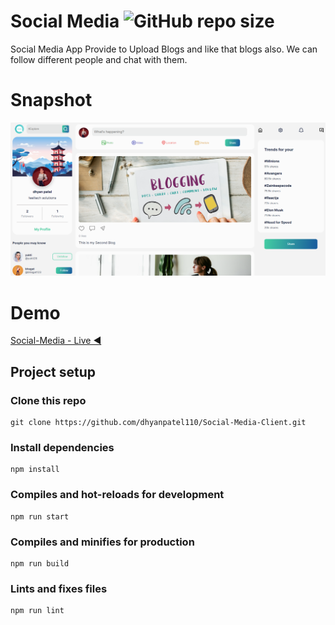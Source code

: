# Social Media ![GitHub repo size](https://img.shields.io/github/repo-size/dhyanpatel110/Social-Media-Client)
Social Media App Provide to Upload Blogs and like that blogs also. We can follow different people and chat with them.

# Snapshot

![Interface of Social Media](SocialMedia.png)

# Demo

[Social-Media - Live ◀️](https://social-media-dhyanpatel110.vercel.app/)


## Project setup

### Clone this repo

```
git clone https://github.com/dhyanpatel110/Social-Media-Client.git

```

### Install dependencies

```
npm install
```

### Compiles and hot-reloads for development

```
npm run start
```

### Compiles and minifies for production

```
npm run build
```

### Lints and fixes files

```
npm run lint
```
